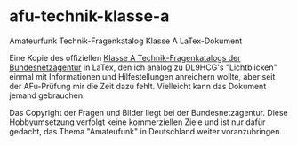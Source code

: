 # afu-technik-klasse-a
Amateurfunk Technik-Fragenkatalog Klasse A LaTex-Dokument

Eine Kopie des offiziellen [Klasse A Technik-Fragenkatalogs der Bundesnetzagentur](https://www.bundesnetzagentur.de/DE/Sachgebiete/Telekommunikation/Unternehmen_Institutionen/Frequenzen/SpezielleAnwendungen/Amateurfunk/start.html) in LaTex, den ich analog zu DL9HCG's "Lichtblicken" einmal mit Informationen und Hilfestellungen anreichern wollte, aber seit der AFu-Prüfung mir die Zeit dazu fehlt. Vielleicht kann das Dokument jemand gebrauchen.

Das Copyright der Fragen und Bilder liegt bei der Bundesnetzagentur. Diese Hobbyumsetzung verfolgt keine kommerziellen Ziele und ist nur dafür gedacht, das Thema "Amateufunk" in Deutschland weiter voranzubringen.
